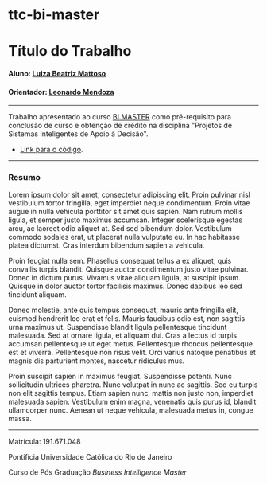 # ttc-bi-master

# Título do Trabalho

#### Aluno: [Luiza Beatriz Mattoso](https://github.com/luiza-mattoso)
#### Orientador: [Leonardo Mendoza](https://github.com/leofome8)

---

Trabalho apresentado ao curso [BI MASTER](https://ica.puc-rio.ai/bi-master) como pré-requisito para conclusão de curso e obtenção de crédito na disciplina "Projetos de Sistemas Inteligentes de Apoio à Decisão".

- [Link para o código](https://github.com/luiza-mattoso/ttc-bi-master).

---

### Resumo

<!-- trocar o texto abaixo pelo resumo do trabalho -->

Lorem ipsum dolor sit amet, consectetur adipiscing elit. Proin pulvinar nisl vestibulum tortor fringilla, eget imperdiet neque condimentum. Proin vitae augue in nulla vehicula porttitor sit amet quis sapien. Nam rutrum mollis ligula, et semper justo maximus accumsan. Integer scelerisque egestas arcu, ac laoreet odio aliquet at. Sed sed bibendum dolor. Vestibulum commodo sodales erat, ut placerat nulla vulputate eu. In hac habitasse platea dictumst. Cras interdum bibendum sapien a vehicula.

Proin feugiat nulla sem. Phasellus consequat tellus a ex aliquet, quis convallis turpis blandit. Quisque auctor condimentum justo vitae pulvinar. Donec in dictum purus. Vivamus vitae aliquam ligula, at suscipit ipsum. Quisque in dolor auctor tortor facilisis maximus. Donec dapibus leo sed tincidunt aliquam.

Donec molestie, ante quis tempus consequat, mauris ante fringilla elit, euismod hendrerit leo erat et felis. Mauris faucibus odio est, non sagittis urna maximus ut. Suspendisse blandit ligula pellentesque tincidunt malesuada. Sed at ornare ligula, et aliquam dui. Cras a lectus id turpis accumsan pellentesque ut eget metus. Pellentesque rhoncus pellentesque est et viverra. Pellentesque non risus velit. Orci varius natoque penatibus et magnis dis parturient montes, nascetur ridiculus mus.

Proin suscipit sapien in maximus feugiat. Suspendisse potenti. Nunc sollicitudin ultrices pharetra. Nunc volutpat in nunc ac sagittis. Sed eu turpis non elit sagittis tempus. Etiam sapien nunc, mattis non justo non, imperdiet malesuada sapien. Vestibulum enim magna, venenatis quis purus id, blandit ullamcorper nunc. Aenean ut neque vehicula, malesuada metus in, congue massa.

---

Matrícula: 191.671.048

Pontifícia Universidade Católica do Rio de Janeiro

Curso de Pós Graduação *Business Intelligence Master*
